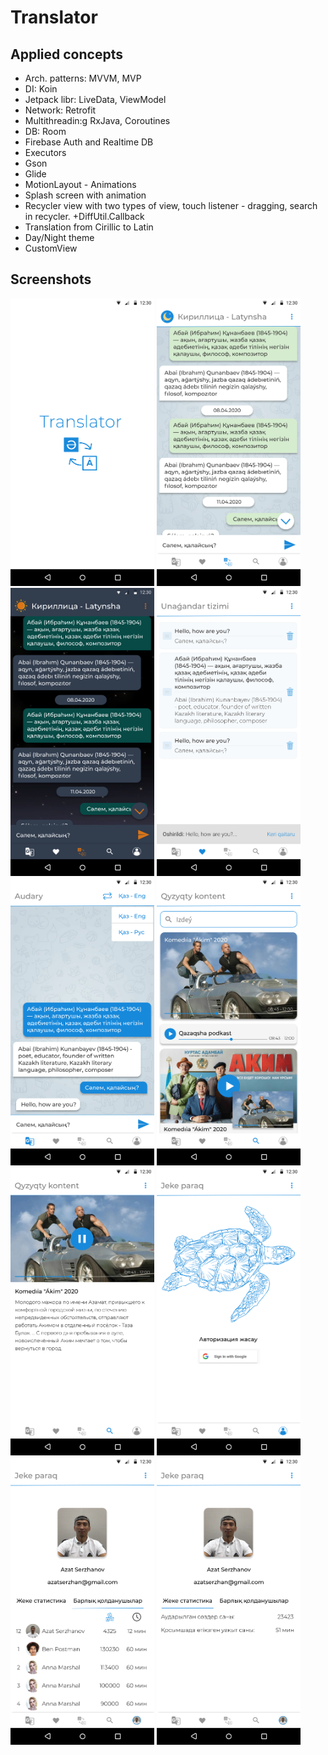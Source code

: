 # Translator

## Applied concepts
* Arch. patterns: MVVM, MVP
* DI: Koin
* Jetpack libr: LiveData, ViewModel
* Network: Retrofit
* Multithreadin:g RxJava, Coroutines
* DB: Room
* Firebase Auth and Realtime DB
* Executors
* Gson
* Glide
* MotionLayout - Animations
* Splash screen with animation
* Recycler view with two types of view, touch listener - dragging, search in recycler. +DiffUtil.Callback
* Translation from Cirillic to Latin
* Day/Night theme
* CustomView

## Screenshots

<img src="screens/splash.svg" width="230"/> <img src="screens/ligh_main.svg" width="230"/> <img src="screens/dark_main.svg" width="230"/>
<img src="screens/fav.svg" width="230"/>  <img src="screens/translate.svg" width="230"/> 
<img src="screens/video.svg" width="230"/> <img src="screens/motion.svg" width="230"/> <img src="screens/account.svg" width="230"/> 
<img src="screens/account_all.svg" width="230"/> <img src="screens/account_statistic.svg" width="230"/>
